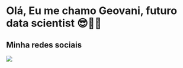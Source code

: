<div>
  <h1>Olá, Eu me chamo Geovani, futuro data scientist 😎👨‍💻</h1>
  <h2>Minha redes sociais</h2>
  <a href="https://www.linkedin.com/in/geovani-lima-cardoso-760212158/" target="_blank"><img src="https://img.shields.io/badge/-LinkedIn-%230077B5?style=for-the-badge&logo=linkedin&logoColor=white" target="_blank"></a>
</div>
